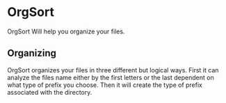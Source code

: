 # OrgSort
OrgSort Will help you organize your files.

## Organizing
OrgSort organizes your files in three different but logical ways. First it can analyze the files name either by the first letters or the last dependent on what type of prefix you choose. Then it will create the type of prefix associated with the directory.
